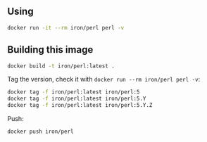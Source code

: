 ## Using

```sh
docker run -it --rm iron/perl perl -v
```

## Building this image

```sh
docker build -t iron/perl:latest .
```

Tag the version, check it with `docker run --rm iron/perl perl -v`:

```sh
docker tag -f iron/perl:latest iron/perl:5
docker tag -f iron/perl:latest iron/perl:5.Y
docker tag -f iron/perl:latest iron/perl:5.Y.Z
```

Push:

```sh
docker push iron/perl
```
